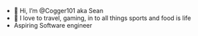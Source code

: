 - 👋 Hi, I’m @Cogger101 aka Sean
- 👀 I love to travel, gaming,  in to all things sports and food is life
-  Aspiring Software engineer

